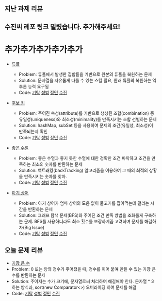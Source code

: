 ## 지난 과제 리뷰
## 수진씨 레포 링크 밀렸습니다. 추가해주세요!
# 추가추가추가추가추가 

- [튜플](https://programmers.co.kr/learn/courses/30/lessons/64065)
  - Problem: 튜플에서 발생한 집합들을 기반으로 원본의 튜플을 복원하는 문제
  - Solution: 문자열을 자유롭게 다룰 수 있는 스킬 필요, 원래 튜플의 복원하는 역추론 능력 요구됨
  - Code: [기탁](https://github.com/gitak/Algorithm_Study/blob/master/Implementation/Tuple.java) [성범](https://github.com/KvngSungBum/CodingTest/blob/master/src/programmers/Tuple.java) [정민](https://github.com/han51361/Algorithm/blob/master/pythonProject/Programmers/KAKAO/tuple.py) [수진]()
- [후보 키](https://programmers.co.kr/learn/courses/30/lessons/42890)
  - Problem: 주어진 속성(attribute)를 기반으로 생성된 조합(combination) 중 유일성(uniqueness)와 최소성(minimality)를 만족시키는 조합 선별하는 문제
  - Solution: hashMap, subSet 등을 사용하여 문제의 조건(유일성, 최소성)이 만족되는지 확인
  - Code: [기탁](https://github.com/gitak/Algorithm_Study/blob/master/DFS/CandidateKey.java) [성범](https://github.com/KvngSungBum/CodingTest/blob/master/src/programmers/CandidateKey2.java) [정민](https://github.com/han51361/Algorithm/blob/master/pythonProject/Programmers/KAKAO/CandidateKey.py) [수진]()
  
- [좋은 수열](https://www.acmicpc.net/problem/26612)
  - Problem: 좋은 수열과 좋지 못한 수열에 대한 정확한 조건 파악하고 조건을 만족하는 최소의 숫자를 반환하는 문제
  - Solution: 백트래킹(backTracking) 알고리즘을 이용하여 그 때의 최적의 상황을 만족시키는 숫자를 찾자.
  - Code: [기탁](https://github.com/gitak/Algorithm_Study/blob/master/Sort/Back5052.java) [성범](https://github.com/KvngSungBum/CodingTest/blob/master/src/BaekJoon2/GoodSequence_2661.java) [정민](https://github.com/han51361/Algorithm/blob/master/pythonProject/backTracking/goodSequence_Q2661.py) [수진]()
  
- [아기 상어](https://www.acmicpc.net/problem/16236)
  - Problem: 아기 상어가 엄마 상어의 도움 없이 물고기를 잡아먹는데 걸리는 시간을 반환하는 문제
  - Solution: 그래프 탐색 문제(BFS)와 주어진 조건 만족 방법을 조화롭게 구축하는 문제. BFS를 사용하더라도 최소 횟수를 보장하게끔 고려하며 문제를 해결하자(Big Issue)
  - Code: [기탁](https://github.com/gitak/Algorithm_Study/blob/master/BFS/Back16236.java) [성범](https://github.com/KvngSungBum/CodingTest/blob/master/src/BaekJoon2/BabyShark_16236.java) [정민](https://github.com/han51361/Algorithm/blob/master/pythonProject/samsung/shakr_ans.py) [수진]()
  
 
## 오늘 문제 리뷰

 - [가장 큰 수](https://programmers.co.kr/learn/courses/30/lessons/42746)
  - Problem: 0 또는 양의 정수가 주어졌을 때, 정수를 이어 붙여 만들 수 있는 가장 큰 수를 반환하는 문제
  - Solution: 주어지는 수가 크기에, 문자열로써 처리하여 해결해야 한다. 문자열 * 3 하는 방식과, sort(new Comparator<>) 오버라이딩 하여 문제를 해결
  - Code: [기탁](https://github.com/gitak/Algorithm_Study/blob/master/Sort/BiggestNumber.java) [성범](https://github.com/KvngSungBum/CodingTest/blob/master/src/programmers/BiggestNumber2.java) [정민](https://github.com/han51361/Algorithm/blob/master/pythonProject/Programmers/BiggestNumber.py) [수진]()
